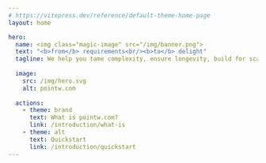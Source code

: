 ```yaml
---
# https://vitepress.dev/reference/default-theme-home-page
layout: home

hero:
  name: <img class="magic-image" src="/img/banner.png">
  text: "<b>from</b> requirements<br/><b>to</b> delight"
  tagline: We help you tame complexity, ensure longevity, build for scalability, and create joy for your users.
  
  image:
    src: /img/hero.svg
    alt: pointw.com
  
  actions:
    - theme: brand
      text: What is pointw.com?
      link: /introduction/what-is
    - theme: alt
      text: Quickstart
      link: /introduction/quickstart
---
```


